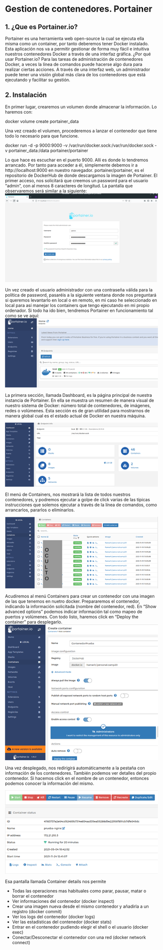# Gestion de contenedores. Portainer
## 1. ¿Que es Portainer.io?
Portainer es una herramienta web open-source la cual se ejecuta ella misma como un container, por tanto deberemos tener Docker instalado. Esta aplicación nos va a permitir gestionar de forma muy fácil e intuitiva nuestros contenedores Docker a través de una interfaz gráfica.
¿Por qué usar Portainer.io?
Para las tareas de administración de contenedores Docker, a veces la línea de comandos puede hacerse algo dura para realizar ciertas acciones. A través de una interfaz web, un administrador puede tener una visión global más clara de los contenedores que está ejecutando y facilitar su gestión.
## 2. Instalación
En primer lugar, crearemos un volumen donde almacenar la información. Lo haremos con:

docker volume create portainer_data

Una vez creado el volumen, procederemos a lanzar el contenedor que tiene todo lo necesario para que funcione.

docker run -d -p 9000:9000 -v /var/run/docker.sock:/var/run/docker.sock -v portainer_data:/data portainer/portainer

Lo que hace es escuchar en el puerto 9000. Allí es donde lo tendremos arrancado. Por tanto para acceder a él, simplemente debemos ir a http://localhost:9000 en nuestro navegador. portainer/portainer, es el repositorio de DockerHub de donde descargamos la imagen de Portainer.
El primer acceso, nos solicitará que creemos un password para el usuario “admin”, con al menos 8 caracteres de longitud.
La pantalla que observaremos será similar a la siguiente:
![imagen](/imagenes/portainer1.png)

Un vez creado el usuario administrador con una contraseña válida para la política de password, pasaréis a la siguiente ventana donde nos preguntará si queremos levantarlo en local o en remoto, en mi caso he seleccionado en local para así manejar los containers que tengo ejecutando en mi propio ordenador.
Si todo ha ido bien, tendremos Portainer en funcionamiento tal como se ve aquí:
![imagen](/imagenes/portainer2.png)

La primera sección, llamada Dashboard, es la página principal de nuestra instancia de Portainer. En ella se muestra un resumen de manera visual de nuestro sistema de Docker: número total de contenedores, de imágenes, redes o volúmenes.  Esta sección es de gran utilidad para mostrarnos de manera global cual es el estado actual de Docker en nuestra máquina.

![imagen](/imagenes/portainer3.png)

El menú de Containers, nos mostrará la lista de todos nuestros contenedores, y podremos ejecutar a golpe de click varias de las típicas instrucciones que solemos ejecutar a través de la línea de comandos, como arrancarlos, pararlos o eliminarlos.

![imagen](/imagenes/portainer4.png)

Acudiremos  al menú Containers para crear un contenedor con una imagen de las que tenemos en nuetro docker. Prepararemos el contenedor, indicando la información solicitada (nombre del contenedor, red). En “Show advanced options” podemos indicar información tal como mapeo de puertos y volúmenes.
Con todo listo, haremos click en “Deploy the container” para desplegarlo.
![imagen](/imagenes/portainer5.png)

Una vez desplegado, nos redirigirá automáticamente a la pestaña con información de los contenedores.
También podemos ver detalles del propio contenedor. Si hacemos click en el nombre de un contenedor, entonces podemos conocer la información del mismo.

![imagen](/imagenes/portainer6.png)

Esa pantalla llamada Container details nos permite

- Todas las operaciones mas habituales como parar, pausar, matar o borrar el contenedor
- Ver informaciones del contenedor (docker inspect)
- Crear una imagen nueva desde el mismo contenedor y añadirla a un registro (docker commit)
- Ver los logs del contenedor (docker logs)
- Ver las estadísticas del contenedor (docker stats)
- Entrar en el contenedor pudiendo elegir el shell o el usuario (docker exec)
- Conectar/Desconectar el contenedor con una red (docker network connect)
